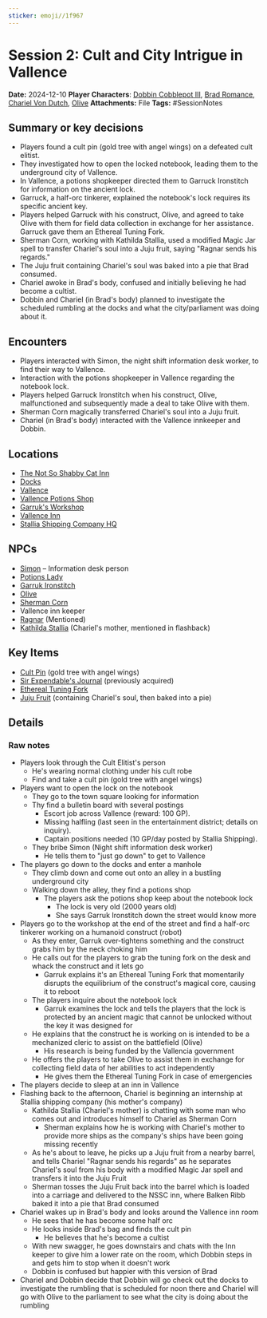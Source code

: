 ```yaml
---
sticker: emoji//1f967
---
```


# Session 2: Cult and City Intrigue in Vallence

**Date:** 2024-12-10
**Player Characters**:  [Dobbin Cobblepot III](players/dobbin-cobblepot-iii/dobbin-cobblepot-iii.md), [Brad Romance](players/brad-romance/brad-romance.md), [Chariel Von Dutch](players/chariel-von-dutch/chariel-von-dutch.md), [Olive](players/olive/images/olive.jpeg)
**Attachments:** File
**Tags:** #SessionNotes

## Summary or key decisions

* Players found a cult pin (gold tree with angel wings) on a defeated cult elitist.
* They investigated how to open the locked notebook, leading them to the underground city of Vallence.
* In Vallence, a potions shopkeeper directed them to Garruck Ironstitch for information on the ancient lock.
* Garruck, a half-orc tinkerer, explained the notebook's lock requires its specific ancient key.
* Players helped Garruck with his construct, Olive, and agreed to take Olive with them for field data collection in exchange for her assistance. Garruck gave them an Ethereal Tuning Fork.
* Sherman Corn, working with Kathilda Stallia, used a modified Magic Jar spell to transfer Chariel's soul into a Juju fruit, saying "Ragnar sends his regards."
* The Juju fruit containing Chariel's soul was baked into a pie that Brad consumed.
* Chariel awoke in Brad's body, confused and initially believing he had become a cultist.
* Dobbin and Chariel (in Brad's body) planned to investigate the scheduled rumbling at the docks and what the city/parliament was doing about it.

## Encounters

* Players interacted with Simon, the night shift information desk worker, to find their way to Vallence.
* Interaction with the potions shopkeeper in Vallence regarding the notebook lock.
* Players helped Garruck Ironstitch when his construct, Olive, malfunctioned and subsequently made a deal to take Olive with them.
* Sherman Corn magically transferred Chariel's soul into a Juju fruit.
* Chariel (in Brad's body) interacted with the Vallence innkeeper and Dobbin.

## Locations

* [The Not So Shabby Cat Inn](places/kingdom-of-minthar/vallencia/the-not-so-shabby-cat-inn/the-not-so-shabby-cat-inn.md)
* [Docks](places/kingdom-of-minthar/vallencia/docks/docks.md)
* [Vallence](places/kingdom-of-minthar/vallence/vallence.md)
* [Vallence Potions Shop](places/kingdom-of-minthar/vallence/vallence-potions-shop/vallence-potions-shop.md)
* [Garruk's Workshop](places/kingdom-of-minthar/vallence/garruks-workshop/garruks-workshop.md)
* [Vallence Inn](places/kingdom-of-minthar/vallence/vallence-inn/vallence-inn.md)
* [Stallia Shipping Company HQ](places/kingdom-of-minthar/vallencia/stallia-shipping-company-hq/stallia-shipping-company-hq.md)

## NPCs

* [Simon](npcs/vallencia-npcs/misc-vallencia-npcs/simon/simon.md) – Information desk person
* [Potions Lady](npcs/vallence-npcs/vallence-core-npcs/potions-lady/potions-lady.md)
* [Garruk Ironstitch](npcs/vallence-npcs/vallence-core-npcs/garruk-ironstitch/garruk-ironstitch.md)
* [Olive](players/olive/images/olive.jpeg)
* [Sherman Corn](npcs/vallencia-npcs/vallencia-core-npcs/sherman-corn/sherman-corn.md)
* Vallence inn keeper
* [Ragnar](npcs/deities/ragnar/ragnar.md) (Mentioned)
* [Kathilda Stallia](npcs/vallencia-npcs/vallencia-core-npcs/kathilda-stallia/kathilda-stallia.md) (Chariel's mother, mentioned in flashback)

## Key Items

* [Cult Pin](items/key-items/cult-pin.md) (gold tree with angel wings)
* [Sir Expendable's Journal](items/key-items/hallenars-sealing-journal.md) (previously acquired)
* [Ethereal Tuning Fork](items/key-items/ethereal-tuning-fork.md)
* [Juju Fruit](items/key-items/juju-fruit.md) (containing Chariel's soul, then baked into a pie)

## Details

### Raw notes

* Players look through the Cult Elitist's person
  * He's wearing normal clothing under his cult robe
  * Find and take a cult pin (gold tree with angel wings)
* Players want to open the lock on the notebook
  * They go to the town square looking for information
  * Thy find a bulletin board with several postings
    * Escort job across Vallence (reward: 100 GP).
    * Missing halfling (last seen in the entertainment district; details on inquiry).
    * Captain positions needed (10 GP/day posted by Stallia Shipping).
  * They bribe Simon (Night shift information desk worker)
    * He tells them to "just go down" to get to Vallence
* The players go down to the docks and enter a manhole
  * They climb down and come out onto an alley in a bustling underground city
  * Walking down the alley, they find a potions shop
    * The players ask the potions shop keep about the notebook lock
      * The lock is very old (2000 years old)
      * She says Garruk Ironstitch down the street would know more
* Players go to the workshop at the end of the street and find a half-orc tinkerer working on a humanoid construct (robot)
  * As they enter, Garruk over-tightens something and the construct grabs him by the neck choking him
  * He calls out for the players to grab the tuning fork on the desk and whack the construct and it lets go
    * Garruk explains it's an Ethereal Tuning Fork that momentarily disrupts the equilibrium of the construct's magical core, causing it to reboot
  * The players inquire about the notebook lock
    * Garruk examines the lock and tells the players that the lock is protected by an ancient magic that cannot be unlocked without the key it was designed for
  * He explains that the construct he is working on is intended to be a mechanized cleric to assist on the battlefield (Olive)
    * His research is being funded by the Vallencia government
  * He offers the players to take Olive to assist them in exchange for collecting field data of her abilities to act independently
    * He gives them the Ethereal Tuning Fork in case of emergencies
* The players decide to sleep at an inn in Vallence
* Flashing back to the afternoon, Chariel is beginning an internship at Stallia shipping company (his mother's company)
  * Kathilda Stallia (Chariel's mother) is chatting with some man who comes out and introduces himself to Chariel as Sherman Corn
    * Sherman explains how he is working with Chariel's mother to provide more ships as the company's ships have been going missing recently
  * As he's about to leave, he picks up a Juju fruit from a nearby barrel, and tells Chariel "Ragnar sends his regards" as he separates Chariel's soul from his body with a modified Magic Jar spell and transfers it into the Juju Fruit
  * Sherman tosses the Juju Fruit back into the barrel which is loaded into a carriage and delivered to the NSSC inn, where Balken Ribb baked it into a pie that Brad consumed
* Chariel wakes up in Brad's body and looks around the Vallence inn room
  * He sees that he has become some half orc
  * He looks inside Brad's bag and finds the cult pin
    * He believes that he's become a cultist
  * With new swagger, he goes downstairs and chats with the Inn keeper to give him a lower rate on the room, which Dobbin steps in and gets him to stop when it doesn't work
  * Dobbin is confused but happier with this version of Brad
* Chariel and Dobbin decide that Dobbin will go check out the docks to investigate the rumbling that is scheduled for noon there and Chariel will go with Olive to the parliament to see what the city is doing about the rumbling
